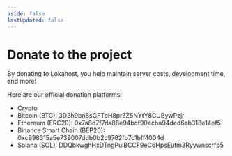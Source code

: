 ```yaml
---
aside: false
lastUpdated: false
---
```


# Donate to the project

By donating to Lokahost, you help maintain server costs, development time, and more!

Here are our official donation platforms:

- Crypto
 - Bitcoin (BTC): 3D3h9bn8sGFTpH8prZZ5NYtY8CUBywPzjr
 - Ethereum (ERC20): 0x7a8d7f7da88e94bcf90ecba94ded6ab318e14ef5
 - Binance Smart Chain (BEP20): 0xc998315a5e739007ddb0b2c9762fb7c1bff4004d
 - Solana (SOL): DDQbkwghHxDTngPuiBCCF9eC6HpsEutm3Ryywnscrfp5
